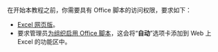 在开始本教程之前，你需要具有 Office 脚本的访问权限，要求如下：

- [Excel 网页版](https://www.office.com/launch/excel)。
- 要求管理员[为组织启用 Office 脚本](/microsoft-365/admin/manage/manage-office-scripts-settings)，这会将“**自动**”选项卡添加到 Web 上 Excel 的功能区中。